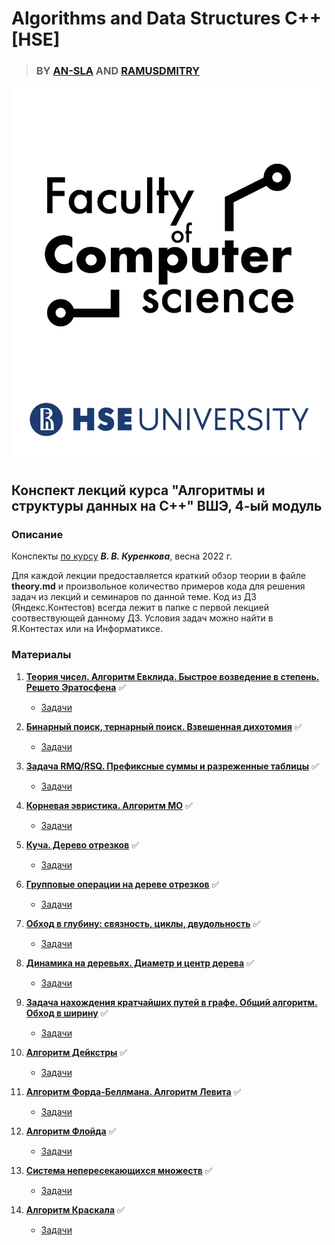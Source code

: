 # Algorithms and Data Structures C++ [HSE]

> ### BY [AN-SLA](https://github.com/an-sla) AND [RAMUSDMITRY](https://github.com/ramusdmitry)

<p align="center">
<img src="https://github.com/an-sla/hse-algorithms-and-data-structures/blob/main/README%20images/fsc.png"/>
</p>

<!-- ![](https://cs.hse.ru/mirror/pubs/share/387237575.png) -->
## Конспект лекций курса "Алгоритмы и структуры данных на C++" ВШЭ, 4-ый модуль

### Описание

Конспекты [по курсу](http://wiki.cs.hse.ru/%D0%90%D0%BB%D0%B3%D0%BE%D1%80%D0%B8%D1%82%D0%BC%D1%8B_%D0%B8_%D1%81%D1%82%D1%80%D1%83%D0%BA%D1%82%D1%83%D1%80%D1%8B_%D0%B4%D0%B0%D0%BD%D0%BD%D1%8B%D1%85-1_2021/2022_4_%D0%BC%D0%BE%D0%B4%D1%83%D0%BB%D1%8C_(%D0%9A%D0%9D%D0%90%D0%94)) ***В. В. Куренкова***,  весна 2022 г.

Для каждой лекции предоставляется краткий обзор теории в файле **theory.md** и произвольное количество примеров кода для решения задач из лекций и семинаров по данной теме.
Код из ДЗ (Яндекс.Контестов) всегда лежит в папке с первой лекцией соотвествующей данному ДЗ. Условия задач можно найти в Я.Контестах или на Информатиксе.

### Материалы

1. **[Теория чисел. Алгоритм Евклида. Быстрое возведение в степень. Решето Эратосфена](https://github.com/an-sla/hse-algorithms-and-data-structures/blob/main/Lecture%201_05.04.22/theory.md)** ✅
    * [Задачи](https://github.com/an-sla/hse-algorithms-and-data-structures/tree/main/Lecture%201_05.04.22)

2. **[Бинарный поиск, тернарный поиск. Взвешенная дихотомия](https://github.com/an-sla/hse-algorithms-and-data-structures/blob/main/Lecture%202_07.04.2022/theory.md)** ✅

    * [Задачи](https://github.com/an-sla/hse-algorithms-and-data-structures/tree/main/Lecture%202_07.04.2022)

3. **[Задача RMQ/RSQ. Префиксные суммы и разреженные таблицы](https://github.com/an-sla/hse-algorithms-and-data-structures/blob/main/Lecture%203_12.04.22/theory.md)** ✅

    * [Задачи](https://github.com/an-sla/hse-algorithms-and-data-structures/tree/main/Lecture%203_12.04.22)

4. **[Корневая эвристика. Алгоритм МО](https://github.com/an-sla/hse-algorithms-and-data-structures/blob/main/Lecture%204_14.04.2022/theory.md)** ✅

    * [Задачи](https://github.com/an-sla/hse-algorithms-and-data-structures/tree/main/Lecture%204_14.04.2022)

5. **[Куча. Дерево отрезков](https://github.com/an-sla/hse-algorithms-and-data-structures/blob/main/Lecture%205_19.05.2022/theory.md)**  ✅

    * [Задачи](https://github.com/an-sla/hse-algorithms-and-data-structures/tree/main/Lecture%205_19.05.2022)

6. **[Групповые операции на дереве отрезков](https://github.com/an-sla/hse-algorithms-and-data-structures/blob/main/Lecture%206_21.04.22/theory.md)** ✅

    * [Задачи](https://github.com/an-sla/hse-algorithms-and-data-structures/tree/main/Lecture%206_21.04.22)

7. **[Обход в глубину: связность, циклы, двудольность](https://github.com/an-sla/hse-algorithms-and-data-structures/blob/main/Lecture%207_26.04.2022/theory.md)** ✅

    * [Задачи](https://github.com/an-sla/hse-algorithms-and-data-structures/tree/main/Lecture%207_26.04.2022)

8. **[Динамика на деревьях. Диаметр и центр дерева](https://github.com/an-sla/hse-algorithms-and-data-structures/blob/main/Lecture%208_28.04.2022/theory.md)** ✅

    * [Задачи](https://github.com/an-sla/hse-algorithms-and-data-structures/tree/main/Lecture%208_28.04.2022)

10. **[Задача нахождения кратчайших путей в графе. Общий алгоритм. Обход в ширину](https://github.com/an-sla/hse-algorithms-and-data-structures/blob/main/Lecture%209_14.05.2022/theory.md)** ✅

     * [Задачи](https://github.com/an-sla/hse-algorithms-and-data-structures/blob/main/Lecture%209_14.05.2022)

11. **[Алгоритм Дейкстры](https://github.com/an-sla/hse-algorithms-and-data-structures/blob/main/Lecture%2010_17.05.2022/theory.md)** ✅

    * [Задачи](https://github.com/an-sla/hse-algorithms-and-data-structures/tree/main/Lecture%2010_17.05.2022)
    
12. **[Алгоритм Форда-Беллмана. Алгоритм Левита](https://github.com/an-sla/hse-algorithms-and-data-structures/blob/main/Lecture%2011_19.05.2022/theory.md)** ✅

    * [Задачи](https://github.com/an-sla/hse-algorithms-and-data-structures/tree/main/Lecture%2011_19.05.2022)

13. **[Алгоритм Флойда](https://github.com/an-sla/hse-algorithms-and-data-structures/blob/main/Lecture%2012_24.05.2022/theory.md)** ✅

    * [Задачи](https://github.com/an-sla/hse-algorithms-and-data-structures/tree/main/Lecture%2012_24.05.2022)

14. **[Система непересекающихся множеств](https://github.com/an-sla/hse-algorithms-and-data-structures/blob/main/Lecture%2013_26.05.2022/theory.md)** ✅

    * [Задачи](https://github.com/an-sla/hse-algorithms-and-data-structures/tree/main/Lecture%2013_26.05.2022)

15. **[Алгоритм Краскала](https://github.com/an-sla/hse-algorithms-and-data-structures/blob/main/Lecture%2014_31.05.2022/theory.md)** ✅

    * [Задачи](https://github.com/an-sla/hse-algorithms-and-data-structures/tree/main/Lecture%2014_31.05.2022)
